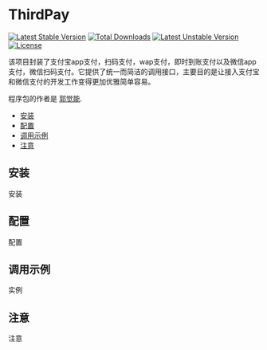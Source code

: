 ThirdPay
===============
[![Latest Stable Version](https://poser.pugx.org/jaydenguo/thirdpay/v/stable)](https://packagist.org/packages/jaydenguo/thirdpay)
[![Total Downloads](https://poser.pugx.org/jaydenguo/thirdpay/downloads)](https://packagist.org/packages/jaydenguo/thirdpay)
[![Latest Unstable Version](https://poser.pugx.org/jaydenguo/thirdpay/v/unstable)](https://packagist.org/packages/jaydenguo/thirdpay)
[![License](https://poser.pugx.org/jaydenguo/thirdpay/license)](https://packagist.org/packages/jaydenguo/thirdpay)

该项目封装了支付宝app支付，扫码支付，wap支付，即时到账支付以及微信app支付，微信扫码支付。它提供了统一而简洁的调用接口，主要目的是让接入支付宝和微信支付的开发工作变得更加优雅简单容易。

程序包的作者是 [郭觉能](http://www.jueneng.org).

* [安装](#安装)
* [配置](#配置)
* [调用示例](#调用示例)
* [注意](#注意)

## 安装
安装

## 配置
配置

## 调用示例
实例

## 注意
注意